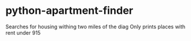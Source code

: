 # python-apartment-finder

Searches for housing withing two miles of the diag
Only prints places with rent under 915
